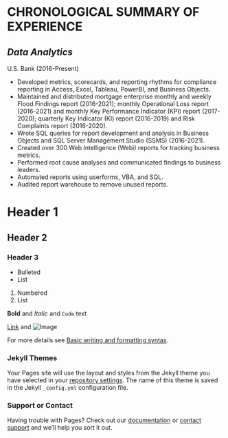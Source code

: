 # CHRONOLOGICAL SUMMARY OF EXPERIENCE


 ## _Data Analytics_
 U.S. Bank (2016-Present)
 - Developed metrics, scorecards, and reporting rhythms for compliance reporting in Access, Excel, Tableau, PowerBI, and Business Objects.
 - Maintained and distributed mortgage enterprise monthly and weekly Flood Findings report (2016-2021); monthly Operational Loss report (2016-2021) and monthly Key Performance Indicator (KPI) report (2017-2020); quarterly Key Indicator (KI) report (2016-2019) and Risk Complaints report (2016-2020).
 - Wrote SQL queries for report development and analysis in Business Objects and SQL Server Management Studio (SSMS) (2016-2021). 
 - Created over 300 Web Intelligence (Webi) reports for tracking business metrics. 
 - Performed root cause analyses and communicated findings to business leaders.
 - Automated reports using userforms, VBA, and SQL.
 - Audited report warehouse to remove unused reports.

# Header 1
## Header 2
### Header 3

- Bulleted
- List

1. Numbered
2. List

**Bold** and _Italic_ and `Code` text

[Link](url) and ![Image](src)

For more details see [Basic writing and formatting syntax](https://docs.github.com/en/github/writing-on-github/getting-started-with-writing-and-formatting-on-github/basic-writing-and-formatting-syntax).

### Jekyll Themes

Your Pages site will use the layout and styles from the Jekyll theme you have selected in your [repository settings](https://github.com/BrettMFoster/Prefessional-Resume/settings/pages). The name of this theme is saved in the Jekyll `_config.yml` configuration file.

### Support or Contact

Having trouble with Pages? Check out our [documentation](https://docs.github.com/categories/github-pages-basics/) or [contact support](https://support.github.com/contact) and we’ll help you sort it out.
